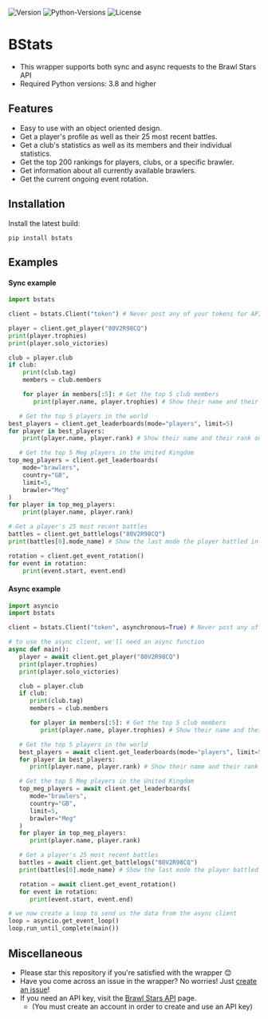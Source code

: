 ![Version](https://img.shields.io/pypi/v/bstats)
![Python-Versions](https://img.shields.io/pypi/pyversions/bstats)
![License](https://img.shields.io/pypi/l/bstats)

# BStats
- This wrapper supports both sync and async requests to the Brawl Stars API
- Required Python versions: 3.8 and higher

## Features

- Easy to use with an object oriented design.
- Get a player's profile as well as their 25 most recent battles.
- Get a club's statistics as well as its members and their individual statistics.
- Get the top 200 rankings for players, clubs, or a specific brawler.
- Get information about all currently available brawlers.
- Get the current ongoing event rotation.

## Installation

Install the latest build:
```
pip install bstats
```

## Examples

#### Sync example
```py
import bstats

client = bstats.Client("token") # Never post any of your tokens for APIs on a public github!

player = client.get_player("80V2R98CQ")
print(player.trophies)
print(player.solo_victories)

club = player.club
if club:
    print(club.tag)
    members = club.members

    for player in members[:5]: # Get the top 5 club members
       print(player.name, player.trophies) # Show their name and their trophies

   # Get the top 5 players in the world
best_players = client.get_leaderboards(mode="players", limit=5)
for player in best_players:
    print(player.name, player.rank) # Show their name and their rank on the leaderboard

   # Get the top 5 Meg players in the United Kingdom
top_meg_players = client.get_leaderboards(
    mode="brawlers",
    country="GB",
    limit=5,
    brawler="Meg"
)
for player in top_meg_players:
    print(player.name, player.rank)

# Get a player's 25 most recent battles
battles = client.get_battlelogs("80V2R98CQ")
print(battles[0].mode_name) # Show the last mode the player battled in

rotation = client.get_event_rotation()
for event in rotation:
    print(event.start, event.end)
```

#### Async example
```py
import asyncio
import bstats

client = bstats.Client("token", asynchronous=True) # Never post any of your tokens for APIs on a public github!

# to use the async client, we'll need an async function
async def main():
   player = await client.get_player("80V2R98CQ")
   print(player.trophies)
   print(player.solo_victories)

   club = player.club
   if club:
      print(club.tag)
      members = club.members

      for player in members[:5]: # Get the top 5 club members
         print(player.name, player.trophies) # Show their name and their trophies

   # Get the top 5 players in the world
   best_players = await client.get_leaderboards(mode="players", limit=5)
   for player in best_players:
      print(player.name, player.rank) # Show their name and their rank on the leaderboard

   # Get the top 5 Meg players in the United Kingdom
   top_meg_players = await client.get_leaderboards(
      mode="brawlers",
      country="GB",
      limit=5,
      brawler="Meg"
   )
   for player in top_meg_players:
      print(player.name, player.rank)

   # Get a player's 25 most recent battles
   battles = await client.get_battlelogs("80V2R98CQ")
   print(battles[0].mode_name) # Show the last mode the player battled in

   rotation = await client.get_event_rotation()
   for event in rotation:
      print(event.start, event.end)

# we now create a loop to send us the data from the async client
loop = asyncio.get_event_loop()
loop.run_until_complete(main())
```

## Miscellaneous
- Please star this repository if you're satisfied with the wrapper 😊
- Have you come across an issue in the wrapper? No worries! Just [create an issue](https://github.com/Bimi05/bstats/issues)!
- If you need an API key, visit the [Brawl Stars API](https://developer.brawlstars.com/#/) page.
   - (You must create an account in order to create and use an API key)

